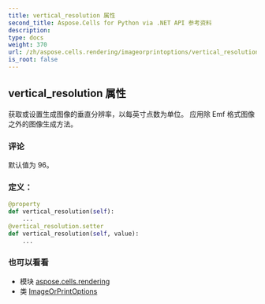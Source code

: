 ```yaml
---
title: vertical_resolution 属性
second_title: Aspose.Cells for Python via .NET API 参考资料
description:
type: docs
weight: 370
url: /zh/aspose.cells.rendering/imageorprintoptions/vertical_resolution/
is_root: false
---
```

## vertical_resolution 属性

获取或设置生成图像的垂直分辨率，以每英寸点数为单位。
应用除 Emf 格式图像之外的图像生成方法。

### 评论

默认值为 96。
### 定义：
```python
@property
def vertical_resolution(self):
    ...
@vertical_resolution.setter
def vertical_resolution(self, value):
    ...
```

### 也可以看看
* 模块 [aspose.cells.rendering](../../)
* 类 [ImageOrPrintOptions](/cells/python-net/zh/aspose.cells.rendering/imageorprintoptions)
